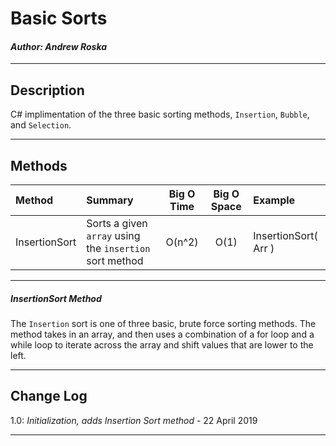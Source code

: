 # Basic Sorts
#### *Author: Andrew Roska*

------------------------------

## Description
C# implimentation of the three basic sorting methods, `Insertion`, `Bubble`, and `Selection`.

------------------------------

## Methods

| Method | Summary | Big O Time | Big O Space | Example | 
| :----------- | :----------- | :-------------: | :-------------: | :----------- |
| InsertionSort | Sorts a given `array` using the `insertion` sort method | O(n^2) | O(1) | InsertionSort( Arr ) |


------------------------------

##### InsertionSort Method
The `Insertion` sort is one of three basic, brute force sorting methods.  The method takes in an array, and then uses a combination of a for loop and a while loop to iterate across the array and shift values that are lower to the left.


------------------------------

## Change Log
1.0: *Initialization, adds Insertion Sort method* - 22 April 2019

------------------------------
